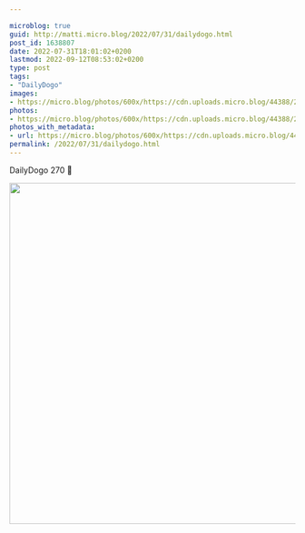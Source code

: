 ```yaml
---

microblog: true
guid: http://matti.micro.blog/2022/07/31/dailydogo.html
post_id: 1638807
date: 2022-07-31T18:01:02+0200
lastmod: 2022-09-12T08:53:02+0200
type: post
tags:
- "DailyDogo"
images:
- https://micro.blog/photos/600x/https://cdn.uploads.micro.blog/44388/2022/6ef9a24dfb.jpg
photos:
- https://micro.blog/photos/600x/https://cdn.uploads.micro.blog/44388/2022/6ef9a24dfb.jpg
photos_with_metadata:
- url: https://micro.blog/photos/600x/https://cdn.uploads.micro.blog/44388/2022/6ef9a24dfb.jpg
permalink: /2022/07/31/dailydogo.html
---
```

DailyDogo 270 🐶

<img src="/media/uploads/2022/6ef9a24dfb.jpg" width="600" height="600" alt="" />
